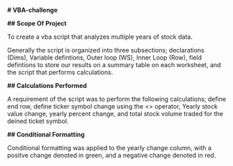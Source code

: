 **# VBA-challenge**

**## Scope Of Project**

To create a vba script that analyzes multiple years of stock data.

Generally the script is organized into three subsections; declarations (Dims), Variable defintions, Outer loop (WS), Inner Loop (Row), field defintions to store our results on a summary table on each worksheet, and the script that performs calculations.

**## Calculations Performed**

A requirement of the script was to perform the following calculations; define end row, define ticker symbol change using the <> operator, Yearly stock value change, yearly percent change, and total stock volume traded for the deined ticket symbol. 

**## Conditional Formatting**

Conditional formatting was applied to the yearly change column, with a positve change denoted in green, and a negative change denoted in red. 
